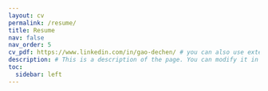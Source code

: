 ```yaml
---
layout: cv
permalink: /resume/
title: Resume
nav: false
nav_order: 5
cv_pdf: https://www.linkedin.com/in/gao-dechen/ # you can also use external links here
description: # This is a description of the page. You can modify it in '_pages/cv.md'. You can also change or remove the top pdf download button.
toc:
  sidebar: left
---
```

